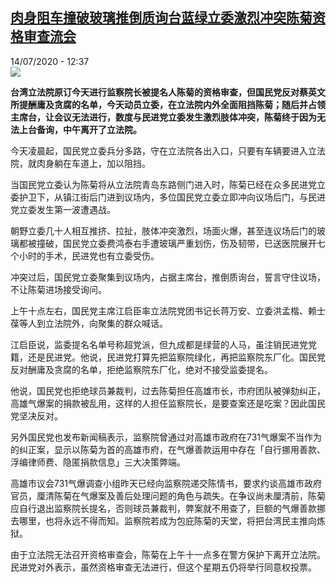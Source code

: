 <!--1594727713000-->
[肉身阻车撞破玻璃推倒质询台蓝绿立委激烈冲突陈菊资格审查流会](http://www.rfi.fr//cn/%E4%B8%AD%E5%9B%BD/20200714-%E8%82%89%E8%BA%AB%E9%98%BB%E8%BD%A6%E6%92%9E%E7%A0%B4%E7%8E%BB%E7%92%83%E6%8E%A8%E5%80%92%E8%B4%A8%E8%AF%A2%E5%8F%B0%E8%93%9D%E7%BB%BF%E7%AB%8B%E5%A7%94%E6%BF%80%E7%83%88%E5%86%B2%E7%AA%81%E9%99%88%E8%8F%8A%E8%B5%84%E6%A0%BC%E5%AE%A1%E6%9F%A5%E6%B5%81%E4%BC%9A)
------

<div>14/07/2020 - 12:37</div><img src="https://s.rfi.fr/media/display/df8fc63a-0d3c-11ea-8b50-005056a9aa4d/w:310/p:16x9/TAIWAN-PARLIAMENT.JPG"><p><strong>台湾立法院原订今天进行监察院长被提名人陈菊的资格审查，但国民党反对蔡英文所提酬庸及贪腐的名单，今天动员立委，在立法院内外全面阻挡陈菊；随后并占领主席台，让会议无法进行，数度与民进党立委发生激烈肢体冲突，陈菊终于因为无法上台备询，中午离开了立法院。</strong></p><div class="t-content__body u-clearfix"><div class="m-interstitial"></div><p>今天凌晨起，国民党立委兵分多路，守在立法院各出入口，只要有车辆要进入立法院，就肉身躺在车道上，加以阻挡。</p><p>当国民党立委认为陈菊将从立法院青岛东路侧门进入时，陈菊已经在众多民进党立委护卫下，从镇江街后门进到议场内，多位国民党立委立即冲向议场后门，与民进党立委发生第一波遭遇战。</p><p>朝野立委几十人相互推挤、拉扯，肢体冲突激烈，场面火爆，甚至连议场后门的玻璃都被撞破，国民党立委费鸿泰右手遭玻璃严重划伤，伤及韧带，已送医院展开七个小时的手术，民进党也有立委受伤。</p><p>冲突过后，国民党立委聚集到议场内，占据主席台，推倒质询台，誓言守住议场，不让陈菊进场接受询问。</p><p>上午十点左右，国民党主席江启臣率立法院党团书记长蒋万安、立委洪孟楷、赖士葆等人到立法院外，向聚集的群众喊话。</p><p>江启臣说，监委提名名单号称超党派，但九成都是绿营的人马，虽注销民进党党籍，还是民进党。他说，民进党打算先把监察院绿化，再把监察院东厂化。国民党反对酬庸及贪腐的名单，拒绝监察院东厂化，绝对不接受监委提名。</p><p>他说，国民党也拒绝球员兼裁判，过去陈菊担任高雄市长，市府团队被弹劾纠正，高雄气爆案的捐款被乱用，这样的人担任监察院长，是要查案还是吃案？因此国民党坚决反对。</p><p>另外国民党也发布新闻稿表示，监察院曾通过对高雄市政府在731气爆案不当作为的纠正案，显示以陈菊为首的高雄市府，在气爆善款运用中存在「自行挪用善款、浮编律师费、隐匿捐款信息」三大决策弊端。</p><p>高雄市议会731气爆调查小组昨天已经向监察院递交陈情书，要求约谈高雄市政府官员，厘清陈菊在气爆案及善后处理问题的角色与疏失。在争议尚未厘清前，陈菊应自行退出监察院长提名，否则球员兼裁判，弊案就不用查了，巨额的气爆善款挪去哪里，也将永远不得而知。监察院若成为包庇陈菊的天堂，将把台湾民主推向炼狱。</p><p>由于立法院无法召开资格审查会，陈菊在上午十一点多在警方保护下离开立法院。民进党对外表示，虽然资格审查无法进行，但这个星期五仍将举行同意权投票。</p><p> </p><div class="o-self-promo o-self-promo--nl o-self-promo--hidden" data-selfpromo-newsletter></div><div class="o-self-promo o-self-promo--app o-self-promo--hidden" data-selfpromo-app></div></div>

